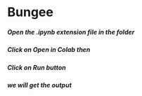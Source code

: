 
# Bungee
##### Open the **.ipynb** extension file in the folder
##### Click on **Open in Colab** then
##### Click on Run button 
##### we will get the output
